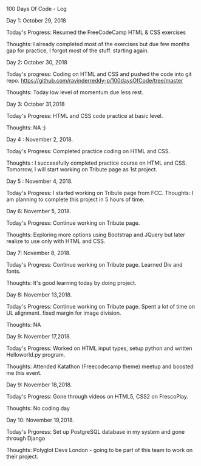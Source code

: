 100 Days Of Code - Log

Day 1: October 29, 2018

Today's Progress: Resumed the FreeCodeCamp HTML & CSS exercises

Thoughts: I already completed most of the exercises but due few months gap for practice, I forgot most of the stuff. starting again.

Day 2: October 30, 2018

Today's progress: Coding on HTML and CSS and pushed the code into git repo.
https://github.com/ravinderreddy-p/100daysOfCode/tree/master

Thoughts: Today low level of momentum due less rest.

Day 3: October 31,2018

Today's Progress: HTML and CSS code practice at basic level.

Thoughts: NA :)

Day 4 : November 2, 2018.

Today's Progress: Completed practice coding on HTML and CSS.

Thoughts : I successfully completed practice course on HTML and CSS. Tomorrow, I will start working on Tribute page as 1st project.

Day 5 : November 4, 2018.

Today's Progress: I started working on Tribute page from FCC.
Thoughts: I am planning to complete this project in 5 hours of time.

Day 6: November 5, 2018.

Today's Progress: Continue working on Tribute page.

Thoughts: Exploring more options using Bootstrap and JQuery but later realize to use only with HTML and CSS.

Day 7: November 8, 2018.

Today's Progress: Continue working on Tribute page. Learned Div and fonts.

Thoughts: It's good learning today by doing project.

Day 8: November 13,2018.

Today's Progress: Continue working on Tribute page. Spent a lot of time on UL alignment. fixed margin for image division.

Thoughts: NA

Day 9: November 17,2018.

Today's Progress: Worked on HTML input types, setup python and written Helloworld.py program.

Thoughts: Attended Katathon (Freecodecamp theme) meetup and boosted me this event.

Day 9: November 18,2018.

Today's Progress: Gone through videos on HTML5, CSS2 on FrescoPlay.

Thoughts: No coding day 

Day 10: November 19,2018.

Today's Prgoress: Set up PostgreSQL database in my system and gone through Django

Thoughts: Polyglot Devs London - going to be part of this team to work on their project.
